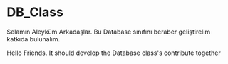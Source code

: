 DB_Class
========

Selamın Aleyküm Arkadaşlar. Bu Database sınıfını beraber geliştirelim katkıda bulunalım.

Hello Friends. It should develop the Database class's contribute together
